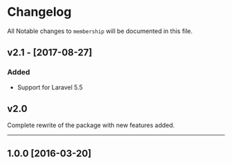 # Changelog

All Notable changes to `membership` will be documented in this file.

## v2.1 - [2017-08-27]

### Added
- Support for Laravel 5.5

## v2.0

Complete rewrite of the package with new features added.

----

## 1.0.0 [2016-03-20]
